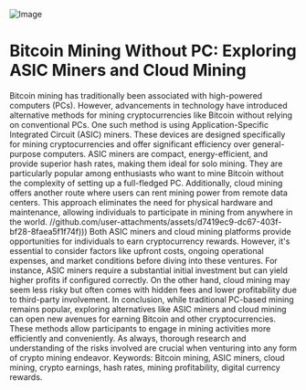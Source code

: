 
![Image](https://github.com/user-attachments/assets/d7419ec9-dc67-403f-bf28-8faea5f1f74f)
# Bitcoin Mining Without PC: Exploring ASIC Miners and Cloud Mining
Bitcoin mining has traditionally been associated with high-powered computers (PCs). However, advancements in technology have introduced alternative methods for mining cryptocurrencies like Bitcoin without relying on conventional PCs. One such method is using Application-Specific Integrated Circuit (ASIC) miners. These devices are designed specifically for mining cryptocurrencies and offer significant efficiency over general-purpose computers.
ASIC miners are compact, energy-efficient, and provide superior hash rates, making them ideal for solo mining. They are particularly popular among enthusiasts who want to mine Bitcoin without the complexity of setting up a full-fledged PC. Additionally, cloud mining offers another route where users can rent mining power from remote data centers. This approach eliminates the need for physical hardware and maintenance, allowing individuals to participate in mining from anywhere in the world.
 //github.com/user-attachments/assets/d7419ec9-dc67-403f-bf28-8faea5f1f74f)))
Both ASIC miners and cloud mining platforms provide opportunities for individuals to earn cryptocurrency rewards. However, it's essential to consider factors like upfront costs, ongoing operational expenses, and market conditions before diving into these ventures. For instance, ASIC miners require a substantial initial investment but can yield higher profits if configured correctly. On the other hand, cloud mining may seem less risky but often comes with hidden fees and lower profitability due to third-party involvement.
In conclusion, while traditional PC-based mining remains popular, exploring alternatives like ASIC miners and cloud mining can open new avenues for earning Bitcoin and other cryptocurrencies. These methods allow participants to engage in mining activities more efficiently and conveniently. As always, thorough research and understanding of the risks involved are crucial when venturing into any form of crypto mining endeavor.
Keywords: Bitcoin mining, ASIC miners, cloud mining, crypto earnings, hash rates, mining profitability, digital currency rewards.
